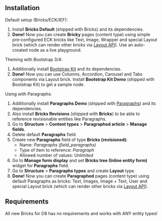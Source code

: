 ## Installation

Default setup (Bricks/ECK/IEF):

1. Install **Bricks Default** (shipped with Bricks) and its dependencies.
2. **Done!** Now you can create **Bricky** pages (content type) using simple pre-configured ECK bricks like Text, Image, Wrapper and special Layout brick (which can render other bricks via [Layout API](https://www.drupal.org/docs/8/api/layout-api)). Use an auto-created node as a live playground.

Theming with Bootstrap 3/4:

1. Additionally install [Bootstrap Kit](https://www.drupal.org/project/bootstrap_kit) and its dependencies.
3. **Done!** Now you can use Columns, Accordion, Carousel and Tabs components via Layout brick. Install **Bootstrap Kit Demo** (shipped with Bootstrap Kit) to get a sample node.

<!--p><a href="https://uibricks.com/#installation">Using with Paragraphs</a> is also natively supported.</p-->

Using with Paragraphs:

1. Additionally install **Paragraphs Demo** (shipped with [Paragraphs](https://www.drupal.org/project/paragraphs)) and its dependencies.
2. Also install **Bricks Revisions** (shipped with **Bricks**) to be able to reference revisionable entities like Paragraphs.
3. Go to **Structure** > **Content types** > **Paragraphed article** > **Manage fields**.
4. Delete default **Paragraphs** field.
5. Create new **Paragraphs** field of type **Bricks (revisioned)**:
   - Name: *Paragraphs (field_paragraphs)*
   - Type of item to reference: *Paragraph*
   - Allowed number of values: *Unlimited*
6. Go to **Manage form display** and set **Bricks tree (Inline entity form)** widget for **Paragraphs** field.
7. Go to **Structure** > **Paragraphs types** and create **Layout** type.
8. **Done!** Now you can create **Paragraphed** pages (content type) using default Paragraphs as bricks: Text, Images, Image + Text, User and special Layout brick (which can render other bricks via [Layout API](https://www.drupal.org/docs/8/api/layout-api)).


## Requirements

All new Bricks for D8 has no requirements and works with ANY entity types!
